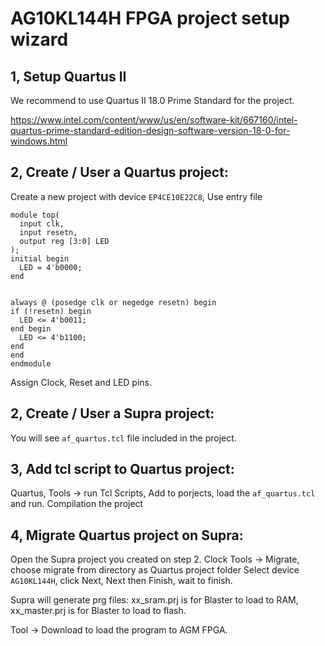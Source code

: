 # AG10KL144H FPGA project setup wizard

## 1, Setup Quartus II
  We recommend to use Quartus II 18.0 Prime Standard for the project.
  
  https://www.intel.com/content/www/us/en/software-kit/667160/intel-quartus-prime-standard-edition-design-software-version-18-0-for-windows.html

## 2, Create / User a Quartus project:
  Create a new project with device `EP4CE10E22C8`, 
  Use entry file
  ```
  module top(
	input clk,
	input resetn,
	output reg [3:0] LED
);
initial begin
	LED = 4'b0000;
end


always @ (posedge clk or negedge resetn) begin
  if (!resetn) begin
    LED <= 4'b0011;
  end begin
    LED <= 4'b1100;
  end
end
endmodule 
  ```
Assign Clock, Reset and LED pins.

## 2, Create / User a Supra project:
  You will see `af_quartus.tcl` file included in the project.
  
## 3, Add tcl script to Quartus project:
  Quartus, Tools -> run Tcl Scripts, Add to porjects, load the `af_quartus.tcl` and run.
  Compilation the project

## 4, Migrate Quartus project on Supra:
  Open the Supra project you created on step 2.
  Clock Tools -> Migrate, choose migrate from directory as Quartus project folder
  Select device `AG10KL144H`, click Next, Next then Finish, wait to finish.

  Supra will generate prg files:
  xx_sram.prj is for Blaster to load to RAM, xx_master.prj is for Blaster to load to flash.

  Tool -> Download to load the program to AGM FPGA.
  
  
